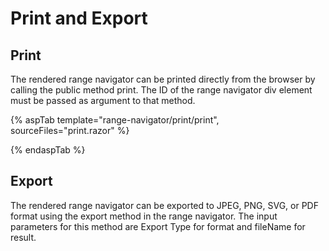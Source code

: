 # Print and Export

## Print

The rendered range navigator can be printed directly from the browser by calling the public method print. The ID of the range navigator div element must be passed as argument to that method.

{% aspTab template="range-navigator/print/print", sourceFiles="print.razor" %}

{% endaspTab %}

## Export

The rendered range navigator can be exported to JPEG, PNG, SVG, or PDF format using the export method in the range navigator. The input parameters for this method are Export Type for format and fileName for result.
